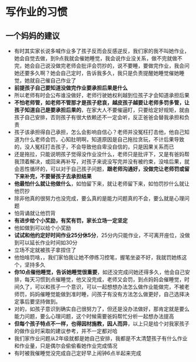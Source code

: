 <!---
markmeta_author: wongoo
markmeta_date: 2022-10-13
markmeta_title: 写作业的习惯
markmeta_categories: 教育
markmeta_tags: 教育,写作业
-->

# 写作业的习惯


## 一个妈妈的建议

- 有时其实家长说多喊作业多了孩子反而会反感逆反，我们家的我不叫她作业，她会自觉去做，到9点我就会催她睡觉，我会说作业没关系，做不完就做不完，她会自己说没做完老师会批评会罚抄的，说不要睡，要做完作业，我会问她还要多久啊？她会自己定时，告诉我多久，我只是负责提醒她睡觉催她睡觉，她就自己催自己作业了
- **前提孩子自己要知道没做完作业要承担后果是什么**
- 所以老师有时会公布谁没做好，老师行驶她权利越到位孩子才会知道承担后果
- **不怕老师管，如老师不管那才是孩子悲哀，越皮孩子越要让老师多罚多管，让孩子知道自己是要承担后果的**，在家大人不要催逼盯，只要给定好规矩，就由孩子自己安排，否则孩子有很大依赖还不一定会听，反正爸爸会替我承担和负责
- 孩子该承担得自己承担，怎么会影响自信心？老师并没冤枉打击他，他自己知道为什么老师会罚，心知肚明啊，知道原因是自己拖拉贪玩，不计后果导致的，没人冤枉打击孩子，不会导致他自卑没自信的，只是因果关系而已
- 还是拖拉，只能说明孩子觉得没作业没什么，老师只是批评下，又是有爸妈帮我顶着解决，或回来再补写，对孩子来说没写完并没有被约束，没啥后果，就会恶性循环的，可以对于自己孩子问题，**跟老师沟通好，没做完让老师罚或留下来补完，不要替孩子去承担结果**
- **他最怕什么就让他做什么**，如怕留下来，就让老师留下来，如怕罚抄什么就让他罚抄
- 除非他真的很努力也没完成，要么真的是能力问题真的不会，要么就是心理问题
- 怕背诵就让他罚背
- **有进步给个小奖励，有奖有罚，家长立场一定坚定**
- 他如做到可以给个小奖励
- **试试和他约定好时间作业25分休5分**，25分内只能作业，不可离开座位，没做到可以延长作业时间如30分
- 立场不定就被孩子拿捏住了
- 他怕啥罚啥，，我们家怕我让她不停练习控笔，握笔坐姿不好，我就罚她练这个，坚持多久
- **你10点催他睡觉，告诉她睡觉很重要**，如还没完成问她还得多久，他会自己安排，每天习惯到点催睡觉，他又没完成，老师又会罚，到点妈妈会催睡觉，时间久了，可以和孩子一个意识，可以一起想想办法怎么做作业能做完，不被老师罚，妈妈催睡觉能做到准时睡，问孩子有没有方法怎么做更好，自己选择决定事后要坚持做到。
- 对的，如孩子意识到确实自己很努力了，但还是没办法做好，那肯定就是要么能力问题，要么心理问题，这个时候需要爸妈帮忙分析一起想办法提高
- **但每个孩子特点不一样，也得因材施教，因人而异**，以上只是给个对我家孩子的做作业时采取的建议参考，并不一定都对哈
- 我们家作业问题从2年级就都是她自己安排，我都是不太清楚孩子有什么作业和作业量，只是偶尔会偷偷看她作业完成情况
- 有时被我催睡觉没完成自己定好早上闹钟6点半起来完成



